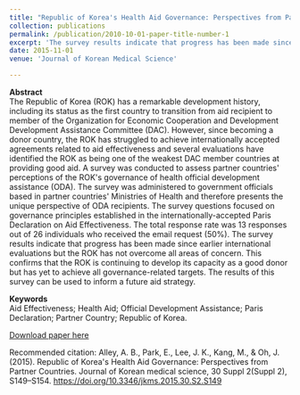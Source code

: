 ```yaml
---
title: "Republic of Korea's Health Aid Governance: Perspectives from Partner Countries"
collection: publications
permalink: /publication/2010-10-01-paper-title-number-1
excerpt: 'The survey results indicate that progress has been made since earlier international evaluations but the ROK has not overcome all areas of concern. This confirms that the ROK is continuing to develop its capacity as a good donor but has yet to achieve all governance-related targets. The results of this survey can be used to inform a future aid strategy.'
date: 2015-11-01
venue: 'Journal of Korean Medical Science'

---
```

**Abstract**
<br>The Republic of Korea (ROK) has a remarkable development history, including its status as the first country to transition from aid recipient to member of the Organization for Economic Cooperation and Development Development Assistance Committee (DAC). However, since becoming a donor country, the ROK has struggled to achieve internationally accepted agreements related to aid effectiveness and several evaluations have identified the ROK as being one of the weakest DAC member countries at providing good aid. A survey was conducted to assess partner countries' perceptions of the ROK's governance of health official development assistance (ODA). The survey was administered to government officials based in partner countries' Ministries of Health and therefore presents the unique perspective of ODA recipients. The survey questions focused on governance principles established in the internationally-accepted Paris Declaration on Aid Effectiveness. The total response rate was 13 responses out of 26 individuals who received the email request (50%). The survey results indicate that progress has been made since earlier international evaluations but the ROK has not overcome all areas of concern. This confirms that the ROK is continuing to develop its capacity as a good donor but has yet to achieve all governance-related targets. The results of this survey can be used to inform a future aid strategy.

**Keywords** 
<br>Aid Effectiveness; Health Aid; Official Development Assistance; Paris Declaration; Partner Country; Republic of Korea.

[Download paper here](https://www.ncbi.nlm.nih.gov/pmc/articles/PMC4659868/pdf/jkms-30-S149.pdf)

Recommended citation: Alley, A. B., Park, E., Lee, J. K., Kang, M., & Oh, J. (2015). Republic of Korea's Health Aid Governance: Perspectives from Partner Countries. Journal of Korean medical science, 30 Suppl 2(Suppl 2), S149–S154. https://doi.org/10.3346/jkms.2015.30.S2.S149
